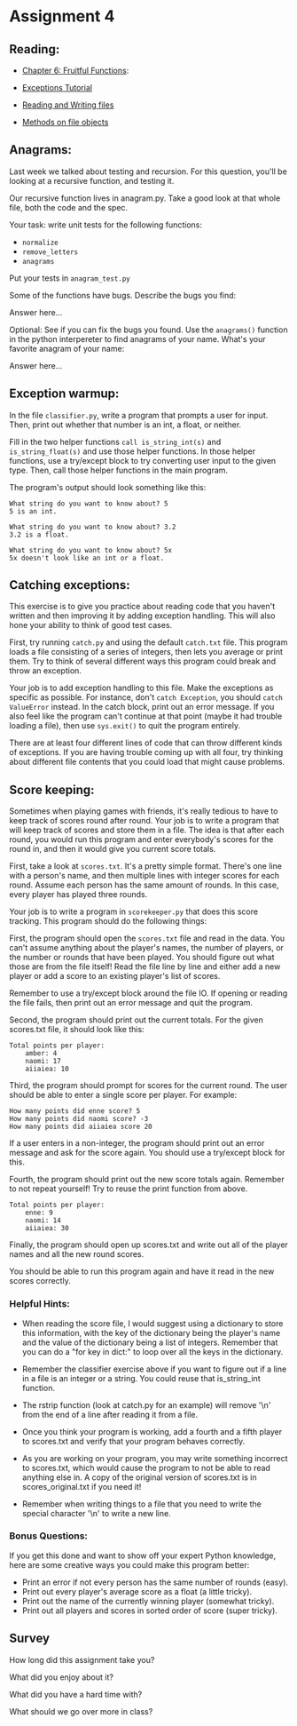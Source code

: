 # Assignment 4


## Reading:

* [Chapter 6: Fruitful Functions](http://www.greenteapress.com/thinkpython/html/thinkpython007.html):

* [Exceptions Tutorial](http://docs.python.org/tutorial/errors.html)

* [Reading and Writing files](http://docs.python.org/tutorial/inputoutput.html#reading-and-writing-files)

* [Methods on file objects](http://docs.python.org/tutorial/inputoutput.html#methods-of-file-objects)


## Anagrams:

Last week we talked about testing and recursion.  For this question,
you'll be looking at a recursive function, and testing it.

Our recursive function lives in anagram.py.  Take a good look at that
whole file, both the code and the spec.

Your task: write unit tests for the following functions:

 - `normalize`
 - `remove_letters`
 - `anagrams`

Put your tests in `anagram_test.py`

Some of the functions have bugs.  Describe the bugs you find:

Answer here...


Optional: See if you can fix the bugs you found.  Use the `anagrams()` function in
the python interpereter to find anagrams of your name.  What's your
favorite anagram of your name:

Answer here...


## Exception warmup:

In the file `classifier.py`, write a program that prompts a user for input.
Then, print out whether that number is an int, a float, or neither.

Fill in the two helper functions `call is_string_int(s)` and `is_string_float(s)`
and use those helper functions.  In those helper functions, use a try/except
block to try converting user input to the given type.  Then, call those helper
functions in the main program.

The program's output should look something like this:

    What string do you want to know about? 5
    5 is an int.

    What string do you want to know about? 3.2
    3.2 is a float.

    What string do you want to know about? 5x
    5x doesn't look like an int or a float.


## Catching exceptions:

This exercise is to give you practice about reading code that you haven't
written and then improving it by adding exception handling.  This will also
hone your ability to think of good test cases.

First, try running `catch.py` and using the default `catch.txt` file.  This program
loads a file consisting of a series of integers, then lets you average or print
them.  Try to think of several different ways this program could break and
throw an exception.

Your job is to add exception handling to this file.  Make the exceptions as
specific as possible.  For instance, don't `catch Exception`, you should `catch
ValueError` instead.  In the catch block, print out an error message.  If you
also feel like the program can't continue at that point (maybe it had trouble
loading a file), then use `sys.exit()` to quit the program entirely.

There are at least four different lines of code that can throw different kinds
of exceptions.  If you are having trouble coming up with all four, try thinking
about different file contents that you could load that might cause problems.


## Score keeping:

Sometimes when playing games with friends, it's really tedious to have to keep
track of scores round after round.  Your job is to write a program that will
keep track of scores and store them in a file.  The idea is that after each
round, you would run this program and enter everybody's scores for the round
in, and then it would give you current score totals.

First, take a look at `scores.txt`.  It's a pretty simple format.  There's one
line with a person's name, and then multiple lines with integer scores for each
round.  Assume each person has the same amount of rounds.  In this case, every
player has played three rounds.

Your job is to write a program in `scorekeeper.py` that does this score tracking.
This program should do the following things:

First, the program should open the `scores.txt` file and read in the data.  You
can't assume anything about the player's names, the number of players, or the
number or rounds that have been played.  You should figure out what those are
from the file itself!  Read the file line by line and either add a new player
or add a score to an existing player's list of scores.

Remember to use a try/except block around the file IO.  If opening or reading
the file fails, then print out an error message and quit the program.

Second, the program should print out the current totals.  For the given
scores.txt file, it should look like this:

    Total points per player:
        amber: 4
        naomi: 17
        aiiaiea: 10

Third, the program should prompt for scores for the current round.  The user
should be able to enter a single score per player.  For example:

    How many points did enne score? 5
    How many points did naomi score? -3
    How many points did aiiaiea score 20

If a user enters in a non-integer, the program should print out an error
message and ask for the score again.  You should use a try/except block for
this.

Fourth, the program should print out the new score totals again.  Remember to
not repeat yourself!  Try to reuse the print function from above.

    Total points per player:
        enne: 9
        naomi: 14
        aiiaiea: 30

Finally, the program should open up scores.txt and write out all of the player
names and all the new round scores.

You should be able to run this program again and have it read in the new scores
correctly.

### Helpful Hints:

* When reading the score file, I would suggest using a dictionary to store
this information, with the key of the dictionary being the player's name and
the value of the dictionary being a list of integers.  Remember that you can do
a "for key in dict:" to loop over all the keys in the dictionary.

* Remember the classifier exercise above if you want to figure out if a line
in a file is an integer or a string.  You could reuse that is_string_int
function.

* The rstrip function (look at catch.py for an example) will remove '\n' from
the end of a line after reading it from a file.

* Once you think your program is working, add a fourth and a fifth player to
scores.txt and verify that your program behaves correctly.

* As you are working on your program, you may write something incorrect to
scores.txt, which would cause the program to not be able to read anything else
in.  A copy of the original version of scores.txt is in scores_original.txt if
you need it!

* Remember when writing things to a file that you need to write the special
character '\n' to write a new line.

### Bonus Questions:

If you get this done and want to show off your expert Python knowledge, here
are some creative ways you could make this program better:

* Print an error if not every person has the same number of rounds (easy).
* Print out every player's average score as a float (a little tricky).
* Print out the name of the currently winning player (somewhat tricky).
* Print out all players and scores in sorted order of score (super tricky).


## Survey

How long did this assignment take you?

What did you enjoy about it?

What did you have a hard time with?

What should we go over more in class?


